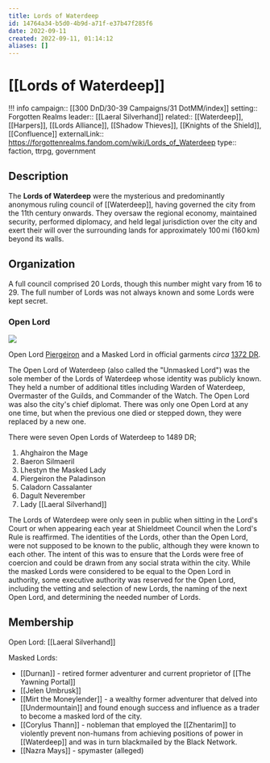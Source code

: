 ```yaml
---
title: Lords of Waterdeep
id: 14764a34-b5d0-4b9d-a71f-e37b47f285f6
date: 2022-09-11
created: 2022-09-11, 01:14:12
aliases: []
---
```


# [[Lords of Waterdeep]]

!!! info
    campaign:: [[300 DnD/30-39 Campaigns/31 DotMM/index]]
    setting:: Forgotten Realms
    leader:: [[Laeral Silverhand]]
    related:: [[Waterdeep]], [[Harpers]], [[Lords Alliance]], [[Shadow Thieves]], [[Knights of the Shield]], [[Confluence]]
    externalLink:: https://forgottenrealms.fandom.com/wiki/Lords_of_Waterdeep
    type:: faction, ttrpg, government


## Description

The **Lords of Waterdeep** were the mysterious and predominantly anonymous ruling council of [[Waterdeep]], having governed the city from the 11th century onwards. They oversaw the regional economy, maintained security, performed diplomacy, and held legal jurisdiction over the city and exert their will over the surrounding lands for approximately 100 mi (160 km) beyond its walls.

## Organization

A full council comprised 20 Lords, though this number might vary from 16 to 29. The full number of Lords was not always known and some Lords were kept secret.

### Open Lord

[![](https://static.wikia.nocookie.net/forgottenrealms/images/7/73/LordsOfWaterdeep.png/revision/latest/scale-to-width-down/300?cb=20140427021556)](https://static.wikia.nocookie.net/forgottenrealms/images/7/73/LordsOfWaterdeep.png/revision/latest?cb=20140427021556)

Open Lord [Piergeiron](https://forgottenrealms.fandom.com/wiki/Piergeiron_the_Paladinson "Piergeiron the Paladinson") and a Masked Lord in official garments _circa_ [1372 DR](https://forgottenrealms.fandom.com/wiki/1372_DR "1372 DR").

The Open Lord of Waterdeep (also called the "Unmasked Lord") was the sole member of the Lords of Waterdeep whose identity was publicly known. They held a number of additional titles including Warden of Waterdeep, Overmaster of the Guilds, and Commander of the Watch. The Open Lord was also the city's chief diplomat. There was only one Open Lord at any one time, but when the previous one died or stepped down, they were replaced by a new one.

There were seven Open Lords of Waterdeep to 1489 DR; 

1. Ahghairon the Mage
2. Baeron Silmaeril
3. Lhestyn the Masked Lady
4. Piergeiron the Paladinson
5. Caladorn Cassalanter
6. Dagult Neverember
7. Lady [[Laeral Silverhand]]

The Lords of Waterdeep were only seen in public when sitting in the Lord's Court or when appearing each year at Shieldmeet Council when the Lord's Rule is reaffirmed. The identities of the Lords, other than the Open Lord, were not supposed to be known to the public, although they were known to each other. The intent of this was to ensure that the Lords were free of coercion and could be drawn from any social strata within the city. While the masked Lords were considered to be equal to the Open Lord in authority, some executive authority was reserved for the Open Lord, including the vetting and selection of new Lords, the naming of the next Open Lord, and determining the needed number of Lords.

## Membership

Open Lord: [[Laeral Silverhand]]

Masked Lords:
- [[Durnan]] - retired former adventurer and current proprietor of [[The Yawning Portal]]
- [[Jelen Umbrusk]]
- [[Mirt the Moneylender]] - a wealthy former adventurer that delved into [[Undermountain]] and found enough success and influence as a trader to become a masked lord of the city.
- [[Corylus Thann]] - nobleman that employed the [[Zhentarim]] to violently prevent non-humans from achieving positions of power in [[Waterdeep]] and was in turn blackmailed by the Black Network.
- [[Nazra Mays]] - spymaster (alleged)


